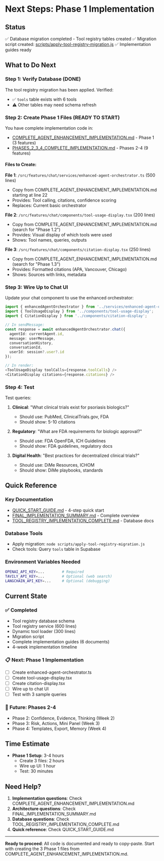 # Next Steps: Phase 1 Implementation

## Status
✅ Database migration completed - Tool registry tables created
✅ Migration script created: [scripts/apply-tool-registry-migration.js](scripts/apply-tool-registry-migration.js)
✅ Implementation guides ready

## What to Do Next

### Step 1: Verify Database (DONE)
The tool registry migration has been applied. Verified:
- ✅ `tools` table exists with 6 tools
- ⚠️  Other tables may need schema refresh

### Step 2: Create Phase 1 Files (READY TO START)

You have complete implementation code in:
- [COMPLETE_AGENT_ENHANCEMENT_IMPLEMENTATION.md](COMPLETE_AGENT_ENHANCEMENT_IMPLEMENTATION.md) - Phase 1 (3 features)
- [PHASES_2_3_4_COMPLETE_IMPLEMENTATION.md](PHASES_2_3_4_COMPLETE_IMPLEMENTATION.md) - Phases 2-4 (9 features)

#### Files to Create:

**File 1**: `/src/features/chat/services/enhanced-agent-orchestrator.ts` (500 lines)
- Copy from COMPLETE_AGENT_ENHANCEMENT_IMPLEMENTATION.md starting at line 22
- Provides: Tool calling, citations, confidence scoring
- Replaces: Current basic orchestrator

**File 2**: `/src/features/chat/components/tool-usage-display.tsx` (200 lines)
- Copy from COMPLETE_AGENT_ENHANCEMENT_IMPLEMENTATION.md (search for "Phase 1.2")
- Provides: Visual display of which tools were used
- Shows: Tool names, queries, outputs

**File 3**: `/src/features/chat/components/citation-display.tsx` (250 lines)
- Copy from COMPLETE_AGENT_ENHANCEMENT_IMPLEMENTATION.md (search for "Phase 1.3")
- Provides: Formatted citations (APA, Vancouver, Chicago)
- Shows: Sources with links, metadata

### Step 3: Wire Up to Chat UI

Update your chat component to use the enhanced orchestrator:

```typescript
import { enhancedAgentOrchestrator } from '../services/enhanced-agent-orchestrator';
import { ToolUsageDisplay } from '../components/tool-usage-display';
import { CitationDisplay } from '../components/citation-display';

// In sendMessage:
const response = await enhancedAgentOrchestrator.chat({
  agentId: currentAgent.id,
  message: userMessage,
  conversationHistory,
  conversationId,
  userId: session?.user?.id
});

// In render:
<ToolUsageDisplay toolCalls={response.toolCalls} />
<CitationDisplay citations={response.citations} />
```

### Step 4: Test

Test queries:
1. **Clinical**: "What clinical trials exist for psoriasis biologics?"
   - Should use: PubMed, ClinicalTrials.gov, FDA
   - Should show: 5-10 citations

2. **Regulatory**: "What are FDA requirements for biologic approval?"
   - Should use: FDA OpenFDA, ICH Guidelines
   - Should show: FDA guidelines, regulatory docs

3. **Digital Health**: "Best practices for decentralized clinical trials?"
   - Should use: DiMe Resources, ICHOM
   - Should show: DiMe playbooks, standards

## Quick Reference

### Key Documentation
- [QUICK_START_GUIDE.md](QUICK_START_GUIDE.md) - 4-step quick start
- [FINAL_IMPLEMENTATION_SUMMARY.md](FINAL_IMPLEMENTATION_SUMMARY.md) - Complete overview
- [TOOL_REGISTRY_IMPLEMENTATION_COMPLETE.md](TOOL_REGISTRY_IMPLEMENTATION_COMPLETE.md) - Database docs

### Database Tools
- Apply migration: `node scripts/apply-tool-registry-migration.js`
- Check tools: Query `tools` table in Supabase

### Environment Variables Needed
```bash
OPENAI_API_KEY=...        # Required
TAVILY_API_KEY=...        # Optional (web search)
LANGCHAIN_API_KEY=...     # Optional (debugging)
```

## Current State

### ✅ Completed
- Tool registry database schema
- Tool registry service (600 lines)
- Dynamic tool loader (300 lines)
- Migration script
- Complete implementation guides (6 documents)
- 4-week implementation timeline

### 📋 Next: Phase 1 Implementation
- [ ] Create enhanced-agent-orchestrator.ts
- [ ] Create tool-usage-display.tsx
- [ ] Create citation-display.tsx
- [ ] Wire up to chat UI
- [ ] Test with 3 sample queries

### 🔮 Future: Phases 2-4
- Phase 2: Confidence, Evidence, Thinking (Week 2)
- Phase 3: Risk, Actions, Mini Panel (Week 3)
- Phase 4: Templates, Export, Memory (Week 4)

## Time Estimate

- **Phase 1 Setup**: 3-4 hours
  - Create 3 files: 2 hours
  - Wire up UI: 1 hour
  - Test: 30 minutes

## Need Help?

1. **Implementation questions**: Check COMPLETE_AGENT_ENHANCEMENT_IMPLEMENTATION.md
2. **Architecture questions**: Check FINAL_IMPLEMENTATION_SUMMARY.md
3. **Database questions**: Check TOOL_REGISTRY_IMPLEMENTATION_COMPLETE.md
4. **Quick reference**: Check QUICK_START_GUIDE.md

---

**Ready to proceed**: All code is documented and ready to copy-paste. Start with creating the 3 Phase 1 files from COMPLETE_AGENT_ENHANCEMENT_IMPLEMENTATION.md.

